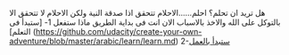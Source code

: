 هل تريد ان تحلم؟
احلم......الاحلام تتحقق اذا صدقة النية
ولكن الاحلام لا تتحقق الا بالتوكل على الله والاخذ بالاسباب
الان انت فى بداية الطريق ماذا ستفعل
1- [ستبدأ فى التعلم] (https://github.com/udacity/create-your-own-adventure/blob/master/arabic/learn/learn.md)
2-[ستبدأ بالعمل](https://raw.githubusercontent.com/eyadsalama/create-your-own-adventure/93dfdcffd1067a7a25a2baa513aa2b53f2436fe3/arabic/work.md)
